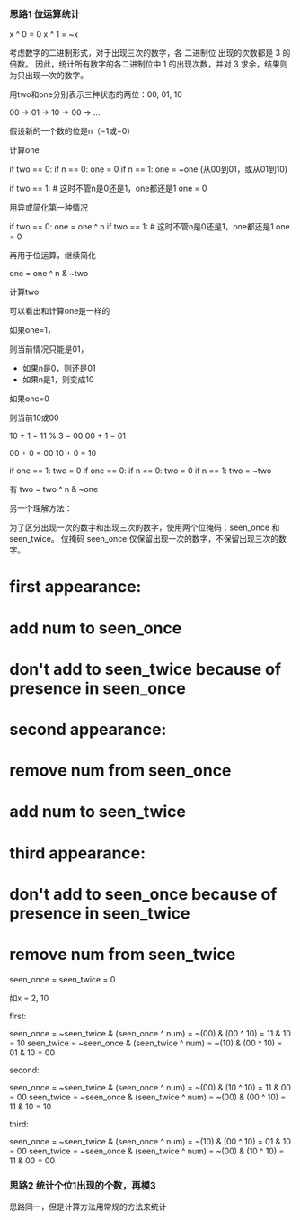 ### 思路1 位运算统计

x ^ 0 = 0
x ^ 1 = ~x

考虑数字的二进制形式，对于出现三次的数字，各 二进制位 出现的次数都是 3 的倍数。
因此，统计所有数字的各二进制位中 1 的出现次数，并对 3 求余，结果则为只出现一次的数字。

用two和one分别表示三种状态的两位：00, 01, 10

00 -> 01 -> 10 -> 00 -> ...

假设新的一个数的位是n（=1或=0）

计算one

if two == 0:
  if n == 0:
    one = 0
  if n == 1:
    one = ~one  (从00到01，或从01到10)

if two == 1:   # 这时不管n是0还是1，one都还是1
  one = 0

用异或简化第一种情况

if two == 0:
  one = one ^ n
if two == 1:   # 这时不管n是0还是1，one都还是1
  one = 0

再用于位运算，继续简化

one = one ^ n & ~two


计算two

可以看出和计算one是一样的

如果one=1，

则当前情况只能是01，

- 如果n是0，则还是01
- 如果n是1，则变成10

如果one=0

则当前10或00

10 + 1 = 11 % 3 = 00
00 + 1 = 01

00 + 0 = 00
10 + 0 = 10

if one == 1:
  two = 0
if one == 0:
  if n == 0:
    two = 0
  if n == 1:
    two = ~two

有
two = two ^ n & ~one


另一个理解方法：

为了区分出现一次的数字和出现三次的数字，使用两个位掩码：seen_once 和 seen_twice。
位掩码 seen_once 仅保留出现一次的数字，不保留出现三次的数字。

# first appearance: 
# add num to seen_once 
# don't add to seen_twice because of presence in seen_once

# second appearance: 
# remove num from seen_once 
# add num to seen_twice

# third appearance: 
# don't add to seen_once because of presence in seen_twice
# remove num from seen_twice


seen_once = seen_twice = 0


如x = 2,   10

first:

seen_once = ~seen_twice & (seen_once ^ num) = ~(00) & (00 ^ 10) = 11 & 10 = 10
seen_twice = ~seen_once & (seen_twice ^ num) = ~(10) & (00 ^ 10) = 01 & 10 = 00

second:

seen_once = ~seen_twice & (seen_once ^ num) = ~(00) & (10 ^ 10) = 11 & 00 = 00
seen_twice = ~seen_once & (seen_twice ^ num) = ~(00) & (00 ^ 10) = 11 & 10 = 10

third:

seen_once = ~seen_twice & (seen_once ^ num) = ~(10) & (00 ^ 10) = 01 & 10 = 00
seen_twice = ~seen_once & (seen_twice ^ num) = ~(00) & (10 ^ 10) = 11 & 00 = 00



### 思路2 统计个位1出现的个数，再模3

思路同一，但是计算方法用常规的方法来统计

